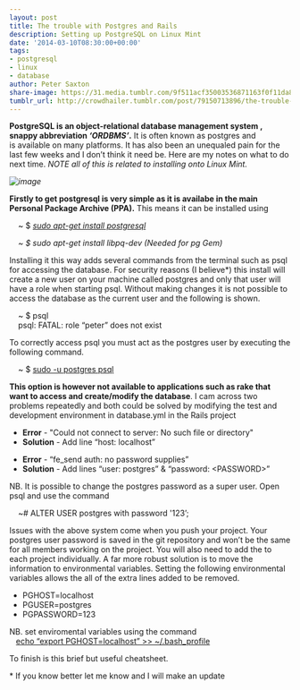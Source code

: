 ```yaml
---
layout: post
title: The trouble with Postgres and Rails
description: Setting up PostgreSQL on Linux Mint
date: '2014-03-10T08:30:00+00:00'
tags:
- postgresql
- linux
- database
author: Peter Saxton
share-image: https://31.media.tumblr.com/9f511acf35003536871163f0f11da829/tumblr_inline_n25uz2uZV31s4ay8u.jpg
tumblr_url: http://crowdhailer.tumblr.com/post/79150713896/the-trouble-with-postgres-and-rails
---
```

<p><strong>PostgreSQL is an object-relational database management system , snappy abbreviation <em>&lsquo;ORDBMS&rsquo;</em>.</strong> It is often known as postgres and is<span> available on many platforms. It has also been an unequaled pain for the last few weeks and I don&rsquo;t think it need be. Here are my notes on what to do next time. <em>NOTE all of this is related to installing onto Linux Mint.</em></span><span><br/></span></p>
<p><span><em><img alt="image" src="https://31.media.tumblr.com/9f511acf35003536871163f0f11da829/tumblr_inline_n25uz2uZV31s4ay8u.jpg"/></em></span></p>
<p><!-- more --></p>
<p><span><strong>Firstly to get postgresql is very simple as it is availabe in the main Personal Package Archive (PPA).</strong> This means it can be installed using </span></p>
<p><span>    ~ $ <em><span><a href="http://explainshell.com/explain?cmd=+sudo+apt-get+install+postgresql" title="Explain shell" target="_blank">sudo apt-get install postgresql</a></span></em></span></p>
<p><span><em><span>    ~ $ sudo apt-get install libpq-dev (Needed for pg Gem)</span></em></span></p>
<p><span>Installing it this way adds several commands from the terminal such as psql for accessing the database. For security reasons (I believe*) this install will create a new user on your machine called postgres and only that user will have a role when starting psql. Without making changes it is not possible to access the database as the current user and the following is shown.</span></p>
<p><span>    ~ $ psql</span><br/>    psql: FATAL: role &ldquo;peter&rdquo; does not exist</p>
<p>To correctly access psql you must act as the postgres user by executing the following command.</p>
<p>    ~ $ <a href="http://explainshell.com/explain?cmd=sudo+-u+postgres+psql" title="Explain shell" target="_blank">sudo -u postgres psql</a></p>
<p><strong>This option is however not available to applications such as rake that want to access and create/modify the database</strong>. I cam across two problems repeatedly and both could be solved by modifying the test and development environment in database.yml in the Rails project</p>
<ul><li><span><strong>Error</strong> - &quot;Could not connect to server: No such file or directory&quot;</span></li>
<li><span><strong>Solution</strong> - Add line &ldquo;host: localhost&rdquo;</span></li>
</ul><ul><li><span><strong>Error</strong> - &ldquo;fe_send auth: no password supplies&rdquo;</span></li>
<li><span><strong>Solution</strong> - Add lines &ldquo;user: postgres&rdquo; &amp; &ldquo;password: &lt;PASSWORD&gt;&rdquo;</span></li>
</ul><p><span>NB. It is possible to change the postgres password as a super user. Open psql and use the command</span></p>
<p><span>    ~# ALTER USER postgres with password '123&rsquo;;</span></p>
<p><span>Issues with the above system come when you push your project. Your postgres user password is saved in the git repository and won&rsquo;t be the same for all members working on the project. You will also need to add the to each project individually. A far more robust solution is to move the information to environmental variables. Setting the following environmental variables allows the all of the extra lines added to be removed.</span></p>
<ul><li>PGHOST=localhost</li>
<li>PGUSER=postgres</li>
<li>PGPASSWORD=123</li>
</ul><p>NB. set enviromental variables using the command<br/>    <a href="http://explainshell.com/explain?cmd=echo+%22export+PGHOST%3Dlocalhost%22+%3E%3E+~%2F.bash_profile" title="Explain shell" target="_blank">echo &ldquo;export PGHOST=localhost&rdquo; &gt;&gt; ~/.bash_profile</a></p>
<p>To finish is this brief but useful cheatsheet.</p>
<p>* If you know better let me know and I will make an update</p>
